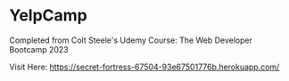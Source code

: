 # YelpCamp
 Completed from Colt Steele's Udemy Course: The Web Developer Bootcamp 2023

Visit Here: https://secret-fortress-67504-93e67501776b.herokuapp.com/

